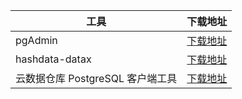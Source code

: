 
| 工具         | 下载地址                                                     |
| ----------- | ------------------------------------------------------------ |
| pgAdmin      | [下载地址](https://dbeaver.io/)                |
| hashdata-datax | [下载地址](https://packagedown-online-1256722404.cos.ap-guangzhou.myqcloud.com/datax/datax-v1.0.3-hashdata.tar.gz) |
| 云数据仓库 PostgreSQL 客户端工具  |  [下载地址](https://cloud.tencent.com/developer/article/1361327) |


